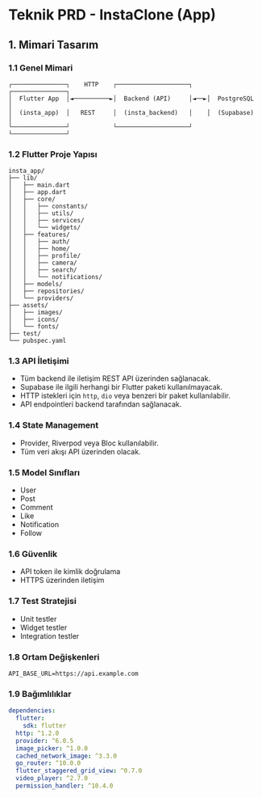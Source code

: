 # Teknik PRD - InstaClone (App)

## 1. Mimari Tasarım

### 1.1 Genel Mimari
```
┌───────────────┐    HTTP    ┌────────────────────┐    ┌───────────────┐
│  Flutter App  │◄──────────►│  Backend (API)     │◄──►│  PostgreSQL   │
│  (insta_app)  │   REST     │  (insta_backend)   │    │  (Supabase)   │
└───────────────┘            └────────────────────┘    └───────────────┘
```

### 1.2 Flutter Proje Yapısı
```
insta_app/
├── lib/
│   ├── main.dart
│   ├── app.dart
│   ├── core/
│   │   ├── constants/
│   │   ├── utils/
│   │   ├── services/
│   │   └── widgets/
│   ├── features/
│   │   ├── auth/
│   │   ├── home/
│   │   ├── profile/
│   │   ├── camera/
│   │   ├── search/
│   │   └── notifications/
│   ├── models/
│   ├── repositories/
│   └── providers/
├── assets/
│   ├── images/
│   ├── icons/
│   └── fonts/
├── test/
└── pubspec.yaml
```

### 1.3 API İletişimi
- Tüm backend ile iletişim REST API üzerinden sağlanacak.
- Supabase ile ilgili herhangi bir Flutter paketi kullanılmayacak.
- HTTP istekleri için `http`, `dio` veya benzeri bir paket kullanılabilir.
- API endpointleri backend tarafından sağlanacak.

### 1.4 State Management
- Provider, Riverpod veya Bloc kullanılabilir.
- Tüm veri akışı API üzerinden olacak.

### 1.5 Model Sınıfları
- User
- Post
- Comment
- Like
- Notification
- Follow

### 1.6 Güvenlik
- API token ile kimlik doğrulama
- HTTPS üzerinden iletişim

### 1.7 Test Stratejisi
- Unit testler
- Widget testler
- Integration testler

### 1.8 Ortam Değişkenleri
```
API_BASE_URL=https://api.example.com
```

### 1.9 Bağımlılıklar
```yaml
dependencies:
  flutter:
    sdk: flutter
  http: ^1.2.0
  provider: ^6.0.5
  image_picker: ^1.0.0
  cached_network_image: ^3.3.0
  go_router: ^10.0.0
  flutter_staggered_grid_view: ^0.7.0
  video_player: ^2.7.0
  permission_handler: ^10.4.0
``` 